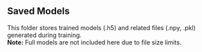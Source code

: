 ## Saved Models

This folder stores trained models (.h5) and related files (.npy, .pkl) generated during training.  
**Note:** Full models are not included here due to file size limits.
